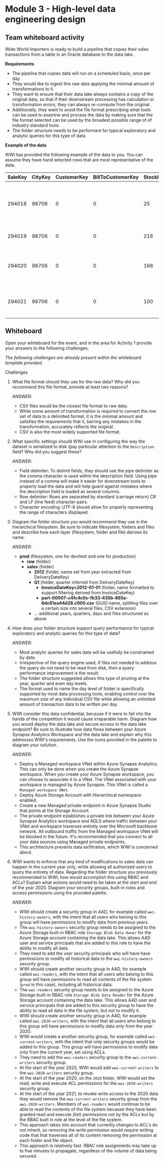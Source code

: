 # Module 3 - High-level data engineering design

## Team whiteboard activity

Wide World Importers is ready to build a pipeline that copies their sales transactions from a table in an Oracle database to the data lake.

**Requirements**

* The pipeline that copies data will run on a scheduled basis, once per day. 
* They would like to ingest this raw data applying the minimal amount of transformations to it.
* They want to ensure that their data lake always contains a copy of the original data, so that if their downstream processing has calculation or transformation errors, they can always re-compute from the original.
* Additionally, they want to avoid the file format prescribing what tools can be used to examine and process the data by making sure that the file format selected can be used by the broadest possible range of of industry standard tools.
* The folder structure needs to be performant for typical exploratory and analytic queries for this type of data.  

**Example of the data**

WWI has provided the following example of the data to you. You can assume they have hand selected rows that are *most* representative of the data.

|SaleKey|CityKey|CustomerKey|BillToCustomerKey|StockItemKey|DeliveryDateKey|SalespersonKey|WWIInvoiceID|Description|Package|Quantity|UnitPrice|TaxRate|TotalExcludingTax|TaxAmount|Profit|TotalIncludingTax|TotalDryItems|TotalChillerItems|LineageKey
| --- | --- | --- | --- | --- | --- | --- | --- | --- | --- | --- | --- | --- | --- | --- | --- | --- | --- | --- | --- 
|294018|98706|0|0|25|2012-01-04|156|57894|Black and orange, handle with care despatch tape  48mmx75m|Each|144|3.70|15.000|532.80|79.92|345.60|612.72|144|0|14
|294019|98706|0|0|216|2012-01-04|156|57894|USB, food flash drive - sushi roll|Each|5|32.00|15.000|160.00|24.00|100.00|184.00|5|0|14
|294020|98706|0|0|168|2012-01-04|156|57894|IT joke mug - keyboard not found � press F1 to continue (White)|Each|10|13.00|15.000|130.00|19.50|85.00|149.50|10|0|14
|294021|98706|0|0|100|2012-01-04|156|57894|Dinosaur battery-powered slippers (Green) L|Each|4|32.00|15.000|128.00|19.20|96.00|147.20|4|0|14

## Whiteboard

Open your whiteboard for the event, and in the area for Activity 1 provide your answers to the following challenges.

*The following challenges are already present within the whiteboard template provided.*

Challenges

1. What file format should they use for the raw data? Why did you recommend this file format, provide at least two reasons?

    ANSWER:

    * CSV files would be the closest file format to raw data.
    * While some amount of transformation is required to convert the row set of data to a delimited format, it is the minimal amount and satisfies the requirements that it, barring any mistakes in the transformation, accurately reflects the original.
    * CSV is also the most widely supported file format.

2. What specific settings should WWI use in configuring the way the dataset is serialized to disk (pay particular attention to the `Description` field? Why did you suggest these?

    ANSWER:

    * Field delimiter: To delimit fields, they should use the pipe delimiter as the comma character is used within the description field. Using pipe instead of a comma will make it easier for downstream tools to properly load the data and will help guard against mistakes where the description field is loaded as several columns.  
    * Row delimiter: Rows are separated by standard (carriage return) CR and LF (line feed) character pairs.
    * Character encoding: UTF-8 should allow for properly representing the range of characters displayed.

3. Diagram the folder structure you would recommend they use in the hierarchical filesystem. Be sure to indicate filesystem, folders and files and describe how each layer (filesystem, folder and file) derives its name.

    ANSWER:

    * **prod**   (filesystem, one for dev/test and one for production)
        * **raw** (folder)
        * **sales**   (folder)
            * **2012**   (folder, name set from year extracted from DeliveryDateKey)
            * **Q1**   (folder, quarter inferred from DeliveryDateKey)
                * **InvoiceDateKey=2012-01-01**   (folder, name formatted to support filtering derived from InvoiceDateKey)
                * **part-00007-c4fc4c0c-fb33-435b-865a-6dc61ea44d28.c000.csv**   (GUID name, splitting files over a certain size into several files, CSV extension)
            * ... additional years, quarters, days and files structured as above

4. How does your folder structure support query performance for typical exploratory and analytic queries for this type of data?

    ANSWER:

    * Most analytic queries for sales data will be usefully be constrained by date.
    * Irrespective of the query engine used, if files not needed to address the query do not need to be read from disk, then a query performance improvement is the result.
    * The folder structure suggested allows this type of pruning at the year, quarter and even day levels.
    * The format used to name the day level of folder is specifically supported by most data processing tools, enabling control over the maximum size of any individual CSV file while allowing an unlimited amount of transaction data to be written per day.  

5. WWI consider this data confidential, because if it were to fall into the hands of the competition it would cause irreparable harm. Diagram how you would deploy the data lake and secure access to the data lake endpoint? Be sure to illustrate how data flows between your Azure Synapse Analytics Workspace and the data lake and explain why this addresses WWI's requirements. Use the icons provided in the palette to diagram your solution.

    ANSWER:

    * Deploy a Managed workspace VNet within Azure Synapse Analytics. This can only be done when you create the Azure Synapse workspace. When you create your Azure Synapse workspace, you can choose to associate it to a VNet. The VNet associated with your workspace is managed by Azure Synapse. This VNet is called a `Managed workspace VNet`.
    * Deploy Azure Storage Account with Hierarchical namespace enabled.
    * Create a new Managed private endpoint in Azure Synapse Studio that points at the Storage Account.
    * The private endpoint establishes a private link between your Azure Synapse Analytics workspace and ADLS where traffic between your VNet and workspace traverses entirely over the Microsoft backbone network. All outbound traffic from the Managed workspace VNet will be blocked in the future. It's recommended that you connect to all your data sources using Managed private endpoints.
    * This architecture prevents data exfiltration, which WWI is concerned about.

6. WWI wants to enforce that any kind of modifications to sales data can happen in the current year only, while allowing all authorized users to query the entirety of data. Regarding the folder structure you previously recommended to WWI, how would accomplish this using RBAC and ACLs? Explain what actions would need to be taken at the start and end of the year 2020. Diagram your security groups, built-in roles and access permissions using the provided palette.

    ANSWER:

    * WWI should create a security group in AAD, for example called `wwi-history-owners`, with the intent that all users who belong to this group will have permissions to modify data from previous years.
    * The `wwi-history-owners` security group needs to be assigned to the Azure Storage built-in RBAC role `Storage Blob Data Owner` for the Azure Storage account containing the data lake. This allows AAD user and service principals that are added to this role to have the ability to modify all data.
    * They need to add the user security principals who will have have permissions to modify all historical data to the `wwi-history-owners` security group. 
    * WWI should create another security group in AAD, for example called `wwi-readers`, with the intent that all users who belong to this group will have permissions to read all contents of the file system (`prod` in this case), including all historical data.
    * The `wwi-readers` security group needs to be assigned to the Azure Storage built-in RBAC role `Storage Blob Data Reader` for the Azure Storage account containing the data lake. This allows AAD user and service principals that are added to this security group to have the ability to read all data in the file system, but not to modify it.
    * WWI should create another security group in AAD, for example called `wwi-2020-writers`, with the intent that all users who belong to this group will have permissions to modify data only from the year 2020.
    *  WWI would create a another security group, for example called `wwi-current-writers`, with the intent that only security groups would be added to this group. This group will have permissions to modify data only from the current year, set using ACLs.
    * They need to add the `wwi-readers` security group to the `wwi-current-writers` security group.
    * At the start of the year 2020, WWI would add `wwi-current-writers` to the `wwi-2020-writers` security group.
    * At the start of the year 2020, on the `2020` folder, WWI would set the read, write and execute ACL permissions for the `wwi-2020-writers` security group.
    *  At the start of the year 2021, to revoke write access to the 2020 data they would remove the `wwi-current-writers` security group from the `wwi-2020-writers`. Members of `wwi-readers` would continue to be able to read the contents of the file system because they have been granted read and execute (list) permissions not by the ACLs but by the RBAC built in role at the level of the file system.
    *  This approach takes into account that currently changes to ACL's do not inherit, so removing the write permission would require writing code that that traverses all of its content removing the permission at each folder and file object.
    *  This approach is relatively fast. RBAC role assignments may take up to five minutes to propagate, regardless of the volume of data being secured.